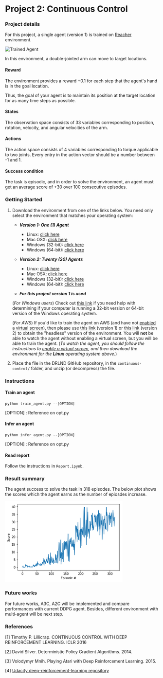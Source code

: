 [//]: # (Image References)

[image1]: https://user-images.githubusercontent.com/10624937/43851024-320ba930-9aff-11e8-8493-ee547c6af349.gif "Trained Agent"
[image2]: outputs/scores_318.png "Crawler"


# Project 2: Continuous Control

### Project details

For this project, a single agent (version 1) is trained on [Reacher](https://github.com/Unity-Technologies/ml-agents/blob/master/docs/Learning-Environment-Examples.md#reacher) environment.

![Trained Agent][image1]

In this environment, a double-jointed arm can move to target locations. 

#### Reward

The environment provides a reward +0.1 for each step that the agent's hand is in the goal location. 

Thus, the goal of your agent is to maintain its position at the target location for as many time steps as possible.

#### States

The observation space consists of 33 variables corresponding to position, rotation, velocity, and angular velocities of the arm. 

#### Actions

The action space consists of 4 variables corresponding to torque applicable to two joints. Every entry in the action vector should be a number between -1 and 1.

#### Success condition
The task is episodic, and in order to solve the environment,  an agent must get an average score of +30 over 100 consecutive episodes.

### Getting Started

1. Download the environment from one of the links below.  You need only select the environment that matches your operating system:

    - **_Version 1: One (1) Agent_**
        - Linux: [click here](https://s3-us-west-1.amazonaws.com/udacity-drlnd/P2/Reacher/one_agent/Reacher_Linux.zip)
        - Mac OSX: [click here](https://s3-us-west-1.amazonaws.com/udacity-drlnd/P2/Reacher/one_agent/Reacher.app.zip)
        - Windows (32-bit): [click here](https://s3-us-west-1.amazonaws.com/udacity-drlnd/P2/Reacher/one_agent/Reacher_Windows_x86.zip)
        - Windows (64-bit): [click here](https://s3-us-west-1.amazonaws.com/udacity-drlnd/P2/Reacher/one_agent/Reacher_Windows_x86_64.zip)

    - **_Version 2: Twenty (20) Agents_**
        - Linux: [click here](https://s3-us-west-1.amazonaws.com/udacity-drlnd/P2/Reacher/Reacher_Linux.zip)
        - Mac OSX: [click here](https://s3-us-west-1.amazonaws.com/udacity-drlnd/P2/Reacher/Reacher.app.zip)
        - Windows (32-bit): [click here](https://s3-us-west-1.amazonaws.com/udacity-drlnd/P2/Reacher/Reacher_Windows_x86.zip)
        - Windows (64-bit): [click here](https://s3-us-west-1.amazonaws.com/udacity-drlnd/P2/Reacher/Reacher_Windows_x86_64.zip)
    
    - **_For this project version 1 is used_**
    
    (_For Windows users_) Check out [this link](https://support.microsoft.com/en-us/help/827218/how-to-determine-whether-a-computer-is-running-a-32-bit-version-or-64) if you need help with determining if your computer is running a 32-bit version or 64-bit version of the Windows operating system.

    (_For AWS_) If you'd like to train the agent on AWS (and have not [enabled a virtual screen](https://github.com/Unity-Technologies/ml-agents/blob/master/docs/Training-on-Amazon-Web-Service.md)), then please use [this link](https://s3-us-west-1.amazonaws.com/udacity-drlnd/P2/Reacher/one_agent/Reacher_Linux_NoVis.zip) (version 1) or [this link](https://s3-us-west-1.amazonaws.com/udacity-drlnd/P2/Reacher/Reacher_Linux_NoVis.zip) (version 2) to obtain the "headless" version of the environment.  You will **not** be able to watch the agent without enabling a virtual screen, but you will be able to train the agent.  (_To watch the agent, you should follow the instructions to [enable a virtual screen](https://github.com/Unity-Technologies/ml-agents/blob/master/docs/Training-on-Amazon-Web-Service.md), and then download the environment for the **Linux** operating system above._)
    
2. Place the file in the DRLND GitHub repository, in the `continuous-control/` folder, and unzip (or decompress) the file. 

### Instructions

#### Train an agent

`python train_agent.py --[OPTION]`

[OPTION] : Reference on opt.py

#### Infer an agent

`python infer_agent.py --[OPTION]`

[OPTION] : Reference on opt.py

#### Read report

Follow the instructions in `Report.ipynb`.  

### Result summary

The agent success to solve the task in 318 episodes. The below plot shows the scores which the agent earns as the number of epiosdes increase.

![Score_plot][image2]

### Future works

For future works, A3C, A2C will be implemented and compare performances with current DDPG agent. Besides, different environment with multi-agent will be next step.

### References

[1] Timothy P. Lillicrap. CONTINUOUS CONTROL WITH DEEP REINFORCEMENT
LEARNING. ICLR 2016

[2] David Silver. Deterministic Policy Gradient Algorithms. 2014.

[3] Volodymyr Mnih. Playing Atari with Deep Reinforcement Learning. 2015.

[4] [Udacity deep-reinforcement-learning repository](https://github.com/udacity/deep-reinforcement-learning)